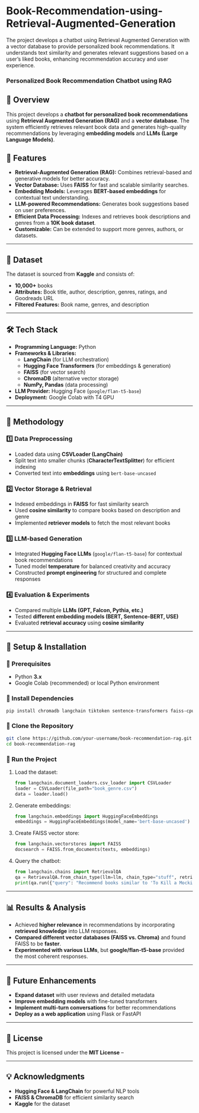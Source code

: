 # Book-Recommendation-using-Retrieval-Augmented-Generation
The project develops a chatbot using Retrieval Augmented Generation with a vector database to provide personalized book recommendations. It understands text similarity and generates relevant suggestions based on a user’s liked books, enhancing recommendation accuracy and user experience.


### **Personalized Book Recommendation Chatbot using RAG** 

## **📌 Overview**
This project develops a **chatbot for personalized book recommendations** using **Retrieval Augmented Generation (RAG)** and a **vector database**. The system efficiently retrieves relevant book data and generates high-quality recommendations by leveraging **embedding models** and **LLMs (Large Language Models)**.

## **🚀 Features**
- **Retrieval-Augmented Generation (RAG):** Combines retrieval-based and generative models for better accuracy.
- **Vector Database:** Uses **FAISS** for fast and scalable similarity searches.
- **Embedding Models:** Leverages **BERT-based embeddings** for contextual text understanding.
- **LLM-powered Recommendations:** Generates book suggestions based on user preferences.
- **Efficient Data Processing:** Indexes and retrieves book descriptions and genres from a **10K book dataset**.
- **Customizable:** Can be extended to support more genres, authors, or datasets.

---

## **📂 Dataset**
The dataset is sourced from **Kaggle** and consists of:
- **10,000+** books
- **Attributes:** Book title, author, description, genres, ratings, and Goodreads URL
- **Filtered Features:** Book name, genres, and description

---

## **🛠️ Tech Stack**
- **Programming Language:** Python
- **Frameworks & Libraries:**
  - **LangChain** (for LLM orchestration)
  - **Hugging Face Transformers** (for embeddings & generation)
  - **FAISS** (for vector search)
  - **ChromaDB** (alternative vector storage)
  - **NumPy, Pandas** (data processing)
- **LLM Provider:** Hugging Face (`google/flan-t5-base`)
- **Deployment:** Google Colab with T4 GPU

---

## **📖 Methodology**
### **1️⃣ Data Preprocessing**
- Loaded data using **CSVLoader (LangChain)**
- Split text into smaller chunks (**CharacterTextSplitter**) for efficient indexing
- Converted text into **embeddings** using `bert-base-uncased`

### **2️⃣ Vector Storage & Retrieval**
- Indexed embeddings in **FAISS** for fast similarity search
- Used **cosine similarity** to compare books based on description and genre
- Implemented **retriever models** to fetch the most relevant books

### **3️⃣ LLM-based Generation**
- Integrated **Hugging Face LLMs** (`google/flan-t5-base`) for contextual book recommendations
- Tuned model **temperature** for balanced creativity and accuracy
- Constructed **prompt engineering** for structured and complete responses

### **4️⃣ Evaluation & Experiments**
- Compared multiple **LLMs (GPT, Falcon, Pythia, etc.)**
- Tested **different embedding models (BERT, Sentence-BERT, USE)**
- Evaluated **retrieval accuracy** using **cosine similarity**

---

## **📌 Setup & Installation**
### **🔹 Prerequisites**
- Python **3.x**
- Google Colab (recommended) or local Python environment

### **🔹 Install Dependencies**
```bash
pip install chromadb langchain tiktoken sentence-transformers faiss-cpu
```

### **🔹 Clone the Repository**
```bash
git clone https://github.com/your-username/book-recommendation-rag.git
cd book-recommendation-rag
```

### **🔹 Run the Project**
1. Load the dataset:
   ```python
   from langchain.document_loaders.csv_loader import CSVLoader
   loader = CSVLoader(file_path="book_genre.csv")
   data = loader.load()
   ```

2. Generate embeddings:
   ```python
   from langchain.embeddings import HuggingFaceEmbeddings
   embeddings = HuggingFaceEmbeddings(model_name='bert-base-uncased')
   ```

3. Create FAISS vector store:
   ```python
   from langchain.vectorstores import FAISS
   docsearch = FAISS.from_documents(texts, embeddings)
   ```

4. Query the chatbot:
   ```python
   from langchain.chains import RetrievalQA
   qa = RetrievalQA.from_chain_type(llm=llm, chain_type="stuff", retriever=docsearch.as_retriever())
   print(qa.run({"query": "Recommend books similar to 'To Kill a Mockingbird'"}))
   ```

---

## **📊 Results & Analysis**
- Achieved **higher relevance** in recommendations by incorporating **retrieved knowledge** into LLM responses.
- **Compared different vector databases (FAISS vs. Chroma)** and found FAISS to be **faster**.
- **Experimented with various LLMs**, but **google/flan-t5-base** provided the most coherent responses.

---

## **🔧 Future Enhancements**
- **Expand dataset** with user reviews and detailed metadata
- **Improve embedding models** with fine-tuned transformers
- **Implement multi-turn conversations** for better recommendations
- **Deploy as a web application** using Flask or FastAPI

---

## **📜 License**
This project is licensed under the **MIT License** – 

---

## **💡 Acknowledgments**
- **Hugging Face & LangChain** for powerful NLP tools
- **FAISS & ChromaDB** for efficient similarity search
- **Kaggle** for the dataset
